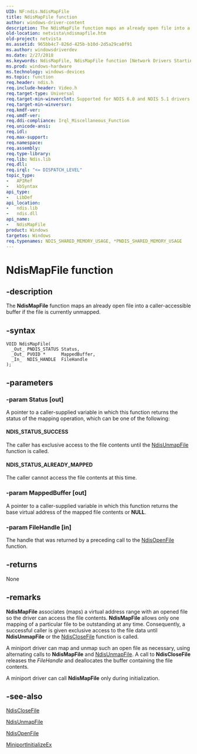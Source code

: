 ```yaml
---
UID: NF:ndis.NdisMapFile
title: NdisMapFile function
author: windows-driver-content
description: The NdisMapFile function maps an already open file into a caller-accessible buffer if the file is currently unmapped.
old-location: netvista\ndismapfile.htm
old-project: netvista
ms.assetid: 965bb4c7-826d-425b-b10d-2d5a29ca0f91
ms.author: windowsdriverdev
ms.date: 2/27/2018
ms.keywords: NdisMapFile, NdisMapFile function [Network Drivers Starting with Windows Vista], VOID, ndis/NdisMapFile, ndis_file_ref_5bc73f64-8379-45bb-a37b-fe9a946af119.xml, netvista.ndismapfile
ms.prod: windows-hardware
ms.technology: windows-devices
ms.topic: function
req.header: ndis.h
req.include-header: Video.h
req.target-type: Universal
req.target-min-winverclnt: Supported for NDIS 6.0 and NDIS 5.1 drivers (see    NdisMapFile (NDIS 5.1)) in Windows   Vista. Supported for NDIS 5.1 drivers (see    NdisMapFile (NDIS 5.1)) in Windows   XP.
req.target-min-winversvr: 
req.kmdf-ver: 
req.umdf-ver: 
req.ddi-compliance: Irql_Miscellaneous_Function
req.unicode-ansi: 
req.idl: 
req.max-support: 
req.namespace: 
req.assembly: 
req.type-library: 
req.lib: Ndis.lib
req.dll: 
req.irql: "<= DISPATCH_LEVEL"
topic_type:
-	APIRef
-	kbSyntax
api_type:
-	LibDef
api_location:
-	ndis.lib
-	ndis.dll
api_name:
-	NdisMapFile
product: Windows
targetos: Windows
req.typenames: NDIS_SHARED_MEMORY_USAGE, *PNDIS_SHARED_MEMORY_USAGE
---
```


# NdisMapFile function


## -description


The 
  <b>NdisMapFile</b> function maps an already open file into a caller-accessible buffer if the file is
  currently unmapped.


## -syntax


````
VOID NdisMapFile(
  _Out_ PNDIS_STATUS Status,
  _Out_ PVOID *      MappedBuffer,
  _In_  NDIS_HANDLE  FileHandle
);
````


## -parameters




### -param Status [out]

A pointer to a caller-supplied variable in which this function returns the status of the mapping
     operation, which can be one of the following:
     





#### NDIS_STATUS_SUCCESS

The caller has exclusive access to the file contents until the 
       <a href="..\ndis\nf-ndis-ndisunmapfile.md">NdisUnmapFile</a> function is called.



#### NDIS_STATUS_ALREADY_MAPPED

The caller cannot access the file contents at this time.


### -param MappedBuffer [out]

A pointer to a caller-supplied variable in which this function returns the base virtual address of
     the mapped file contents or <b>NULL</b>.


### -param FileHandle [in]

The handle that was returned by a preceding call to the 
     <a href="..\ndis\nf-ndis-ndisopenfile.md">NdisOpenFile</a> function.


## -returns



None




## -remarks



<b>NdisMapFile</b> associates (maps) a virtual address range with an opened file so the driver can access
    the file contents. 
    <b>NdisMapFile</b> allows only one mapping of a particular file to be outstanding at any time.
    Consequently, a successful caller is given exclusive access to the file data until 
    <b>NdisUnmapFile</b> or the 
    <a href="..\ndis\nf-ndis-ndisclosefile.md">NdisCloseFile</a> function is called.

A miniport driver can map and unmap such an open file as necessary, using alternating calls to 
    <b>NdisMapFile</b> and 
    <a href="..\ndis\nf-ndis-ndisunmapfile.md">NdisUnmapFile</a>. A call to 
    <b>NdisCloseFile</b> releases the 
    <i>FileHandle</i> and deallocates the buffer containing the file contents.

A miniport driver can call 
    <b>NdisMapFile</b> only during initialization.




## -see-also

<a href="..\ndis\nf-ndis-ndisclosefile.md">NdisCloseFile</a>



<a href="..\ndis\nf-ndis-ndisunmapfile.md">NdisUnmapFile</a>



<a href="..\ndis\nf-ndis-ndisopenfile.md">NdisOpenFile</a>



<a href="..\ndis\nc-ndis-miniport_initialize.md">MiniportInitializeEx</a>



 

 


